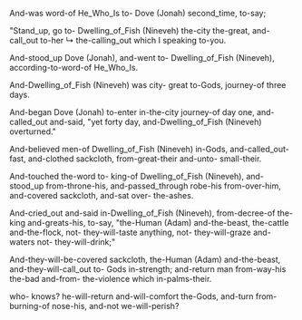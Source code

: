 
And-was word-of He_Who_Is to- Dove (Jonah) second_time, to-say;

"Stand_up, go to- Dwelling_of_Fish (Nineveh) the-city the-great, 
and-call_out to-her ↳ the-calling_out 
which I speaking to-you.

And-stood_up Dove (Jonah), and-went to- Dwelling_of_Fish (Nineveh), 
according-to-word-of He_Who_Is.

And-Dwelling_of_Fish (Nineveh) was city- great to-Gods, 
journey-of three days.

And-began Dove (Jonah) to-enter in-the-city journey-of day one, 
and-called_out and-said, 
"yet forty day, 
and-Dwelling_of_Fish (Nineveh) overturned."

And-believed men-of Dwelling_of_Fish (Nineveh) in-Gods, 
and-called_out- fast, 
and-clothed sackcloth, 
from-great-their and-unto- small-their.

And-touched the-word to- king-of Dwelling_of_Fish (Nineveh), 
and-stood_up from-throne-his, 
and-passed_through robe-his from-over-him, 
and-covered sackcloth, 
and-sat over- the-ashes.

And-cried_out and-said in-Dwelling_of_Fish (Nineveh), 
from-decree-of the-king and-greats-his, to-say, 
"the-Human (Adam) and-the-beast, 
the-cattle and-the-flock, 
not- they-will-taste anything, 
not- they-will-graze 
and-waters not- they-will-drink;"

And-they-will-be-covered sackcloth, the-Human (Adam) and-the-beast, 
and-they-will-call_out to- Gods in-strength; 
and-return man from-way-his the-bad 
and-from- the-violence which in-palms-their.

who- knows? he-will-return and-will-comfort the-Gods, and-turn 
from-burning-of nose-his, 
and-not we-will-perish?
